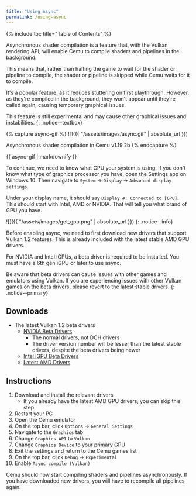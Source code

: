 ```yaml
---
title: "Using Async"
permalink: /using-async
---
```


{% include toc title="Table of Contents" %}

Asynchronous shader compilation is a feature that, with the Vulkan rendering API, will enable Cemu to compile shaders and pipelines in the background.

This means that, rather than halting the game to wait for the shader or pipeline to compile, the shader or pipeline is skipped while Cemu waits for it to compile.

It's a popular feature, as it reduces stuttering on first playthrough. However, as they're compiled in the background, they won't appear until they're called again, causing temporary graphical issues.

This feature is still experimental and may cause other graphical issues and instabilities.
{: .notice--textbox}

{% capture async-gif %}
![]({{ "/assets/images/async.gif" | absolute_url }})

Asynchronous shader compilation in Cemu v1.19.2b
{% endcapture %}

<div class="notice">{{ async-gif | markdownify }}</div>

To continue, we need to know what GPU your system is using. If you don't know what type of graphics processor you have, open the Settings app on Windows 10. Then navigate to `System` -> `Display` -> `Advanced display settings`.

Under your display name, it should say `Display #: Connected to [GPU]`. This should start with Intel, AMD or NVIDIA. That will tell you what brand of GPU you have.

![]({{ "/assets/images/get_gpu.png" | absolute_url }})
{: .notice--info}

Before enabling async, we need to first download new drivers that support Vulkan 1.2 features. This is already included with the latest stable AMD GPU drivers.

For NVIDIA and Intel iGPUs, a beta driver is required to be installed. You must have a 6th gen iGPU or later to use async.

Be aware that beta drivers can cause issues with other games and emulators using Vulkan. If you are experiencing issues with other Vulkan games on the beta drivers, please revert to the latest stable drivers.
{: .notice--primary}

## Downloads

- The latest Vulkan 1.2 beta drivers
    - [NVIDIA Beta Drivers](https://developer.nvidia.com/vulkan-driver)
        - The normal drivers, not DCH drivers
        - The driver version number will be lesser than the latest stable drivers, despite the beta drivers being newer
    - [Intel iGPU Beta Drivers](https://downloadcenter.intel.com/download/29616/Intel-Graphics-Windows-10-DCH-Drivers?product=80939)
    - [Latest AMD Drivers](https://www.amd.com/en/support)

## Instructions

1. Download and install the relevant drivers
    - If you already have the latest AMD GPU drivers, you can skip this step
1. Restart your PC
1. Open the Cemu emulator
1. On the top bar, click `Options` -> `General Settings`
1. Navigate to the `Graphics` tab
1. Change `Graphics API` to `Vulkan`
1. Change `Graphics Device` to your primary GPU
1. Exit the settings and return to the Cemu games list
1. On the top bar, click `Debug` -> `Experimental`
1. Enable `Async compile (Vulkan)`

Cemu should now start compiling shaders and pipelines asynchronously. If you have downloaded new drivers, you will have to recompile all pipelines again.
